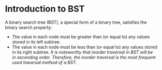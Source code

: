 # Introduction to BST
A binary search tree (BST), a special form of a binary tree, satisfies the binary search property:
- The value in each node must be greater than (or equal to) any values stored in its left subtree.
- The value in each node must be less than (or equal to) any values stored in its right subtree.
*It is noteworthy that inorder traversal in BST will be in ascending order. Therefore, the inorder traversal is the most frequent used traversal method of a BST.*
